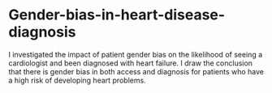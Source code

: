 # Gender-bias-in-heart-disease-diagnosis
I investigated the impact of patient gender bias on the likelihood of seeing a cardiologist and been diagnosed with heart failure. I draw the conclusion that there is gender bias in both access and diagnosis for patients who have a high risk of developing heart problems.

